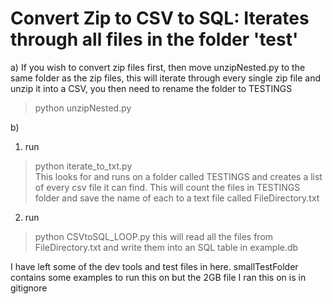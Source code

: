 # Convert Zip to CSV to SQL: Iterates through all files in the folder 'test'

a) If you wish to convert zip files first, then move unzipNested.py to the same folder as the zip files, this will iterate through every single zip file and unzip it into a CSV, you then need to rename the folder to TESTINGS
> python unzipNested.py

b)
1) run 
> python iterate_to_txt.py      
This looks for and runs on a folder called TESTINGS and creates a list of every csv file it can find. This will count the files in TESTINGS folder and save the name of each to a text file called FileDirectory.txt

2) run 
> python CSVtoSQL_LOOP.py 
this will read all the files from FileDirectory.txt and write them into an SQL table in example.db


I have left some of the dev tools and test files in here.
smallTestFolder contains some examples to run this on
but the 2GB file I ran this on is in gitignore
